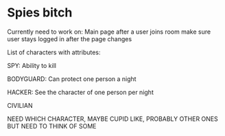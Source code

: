 # Spies bitch

Currently need to work on:
  Main page after a user joins room
  make sure user stays logged in after the page changes

List of characters with attributes:

SPY: Ability to kill

BODYGUARD: Can protect one person a night

HACKER: See the character of one person per night

CIVILIAN

NEED WHICH CHARACTER, MAYBE CUPID LIKE, PROBABLY OTHER ONES BUT NEED TO THINK OF SOME
